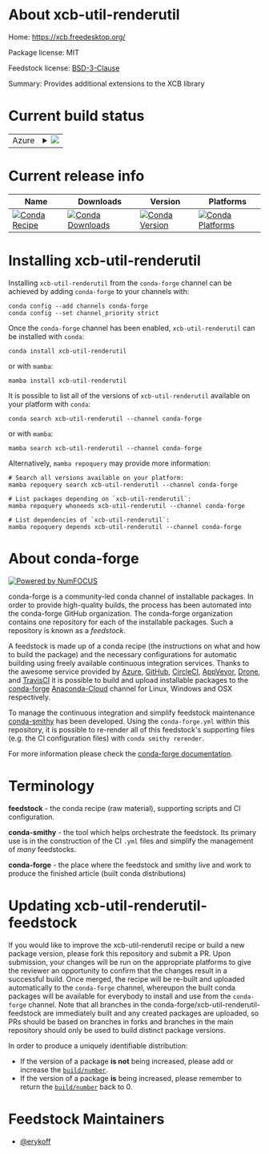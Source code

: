 About xcb-util-renderutil
=========================

Home: https://xcb.freedesktop.org/

Package license: MIT

Feedstock license: [BSD-3-Clause](https://github.com/conda-forge/xcb-util-renderutil-feedstock/blob/main/LICENSE.txt)

Summary: Provides additional extensions to the XCB library

Current build status
====================


<table>
    
  <tr>
    <td>Azure</td>
    <td>
      <details>
        <summary>
          <a href="https://dev.azure.com/conda-forge/feedstock-builds/_build/latest?definitionId=16398&branchName=main">
            <img src="https://dev.azure.com/conda-forge/feedstock-builds/_apis/build/status/xcb-util-renderutil-feedstock?branchName=main">
          </a>
        </summary>
        <table>
          <thead><tr><th>Variant</th><th>Status</th></tr></thead>
          <tbody><tr>
              <td>linux_64</td>
              <td>
                <a href="https://dev.azure.com/conda-forge/feedstock-builds/_build/latest?definitionId=16398&branchName=main">
                  <img src="https://dev.azure.com/conda-forge/feedstock-builds/_apis/build/status/xcb-util-renderutil-feedstock?branchName=main&jobName=linux&configuration=linux_64_" alt="variant">
                </a>
              </td>
            </tr>
          </tbody>
        </table>
      </details>
    </td>
  </tr>
</table>

Current release info
====================

| Name | Downloads | Version | Platforms |
| --- | --- | --- | --- |
| [![Conda Recipe](https://img.shields.io/badge/recipe-xcb--util--renderutil-green.svg)](https://anaconda.org/conda-forge/xcb-util-renderutil) | [![Conda Downloads](https://img.shields.io/conda/dn/conda-forge/xcb-util-renderutil.svg)](https://anaconda.org/conda-forge/xcb-util-renderutil) | [![Conda Version](https://img.shields.io/conda/vn/conda-forge/xcb-util-renderutil.svg)](https://anaconda.org/conda-forge/xcb-util-renderutil) | [![Conda Platforms](https://img.shields.io/conda/pn/conda-forge/xcb-util-renderutil.svg)](https://anaconda.org/conda-forge/xcb-util-renderutil) |

Installing xcb-util-renderutil
==============================

Installing `xcb-util-renderutil` from the `conda-forge` channel can be achieved by adding `conda-forge` to your channels with:

```
conda config --add channels conda-forge
conda config --set channel_priority strict
```

Once the `conda-forge` channel has been enabled, `xcb-util-renderutil` can be installed with `conda`:

```
conda install xcb-util-renderutil
```

or with `mamba`:

```
mamba install xcb-util-renderutil
```

It is possible to list all of the versions of `xcb-util-renderutil` available on your platform with `conda`:

```
conda search xcb-util-renderutil --channel conda-forge
```

or with `mamba`:

```
mamba search xcb-util-renderutil --channel conda-forge
```

Alternatively, `mamba repoquery` may provide more information:

```
# Search all versions available on your platform:
mamba repoquery search xcb-util-renderutil --channel conda-forge

# List packages depending on `xcb-util-renderutil`:
mamba repoquery whoneeds xcb-util-renderutil --channel conda-forge

# List dependencies of `xcb-util-renderutil`:
mamba repoquery depends xcb-util-renderutil --channel conda-forge
```


About conda-forge
=================

[![Powered by
NumFOCUS](https://img.shields.io/badge/powered%20by-NumFOCUS-orange.svg?style=flat&colorA=E1523D&colorB=007D8A)](https://numfocus.org)

conda-forge is a community-led conda channel of installable packages.
In order to provide high-quality builds, the process has been automated into the
conda-forge GitHub organization. The conda-forge organization contains one repository
for each of the installable packages. Such a repository is known as a *feedstock*.

A feedstock is made up of a conda recipe (the instructions on what and how to build
the package) and the necessary configurations for automatic building using freely
available continuous integration services. Thanks to the awesome service provided by
[Azure](https://azure.microsoft.com/en-us/services/devops/), [GitHub](https://github.com/),
[CircleCI](https://circleci.com/), [AppVeyor](https://www.appveyor.com/),
[Drone](https://cloud.drone.io/welcome), and [TravisCI](https://travis-ci.com/)
it is possible to build and upload installable packages to the
[conda-forge](https://anaconda.org/conda-forge) [Anaconda-Cloud](https://anaconda.org/)
channel for Linux, Windows and OSX respectively.

To manage the continuous integration and simplify feedstock maintenance
[conda-smithy](https://github.com/conda-forge/conda-smithy) has been developed.
Using the ``conda-forge.yml`` within this repository, it is possible to re-render all of
this feedstock's supporting files (e.g. the CI configuration files) with ``conda smithy rerender``.

For more information please check the [conda-forge documentation](https://conda-forge.org/docs/).

Terminology
===========

**feedstock** - the conda recipe (raw material), supporting scripts and CI configuration.

**conda-smithy** - the tool which helps orchestrate the feedstock.
                   Its primary use is in the construction of the CI ``.yml`` files
                   and simplify the management of *many* feedstocks.

**conda-forge** - the place where the feedstock and smithy live and work to
                  produce the finished article (built conda distributions)


Updating xcb-util-renderutil-feedstock
======================================

If you would like to improve the xcb-util-renderutil recipe or build a new
package version, please fork this repository and submit a PR. Upon submission,
your changes will be run on the appropriate platforms to give the reviewer an
opportunity to confirm that the changes result in a successful build. Once
merged, the recipe will be re-built and uploaded automatically to the
`conda-forge` channel, whereupon the built conda packages will be available for
everybody to install and use from the `conda-forge` channel.
Note that all branches in the conda-forge/xcb-util-renderutil-feedstock are
immediately built and any created packages are uploaded, so PRs should be based
on branches in forks and branches in the main repository should only be used to
build distinct package versions.

In order to produce a uniquely identifiable distribution:
 * If the version of a package **is not** being increased, please add or increase
   the [``build/number``](https://docs.conda.io/projects/conda-build/en/latest/resources/define-metadata.html#build-number-and-string).
 * If the version of a package **is** being increased, please remember to return
   the [``build/number``](https://docs.conda.io/projects/conda-build/en/latest/resources/define-metadata.html#build-number-and-string)
   back to 0.

Feedstock Maintainers
=====================

* [@erykoff](https://github.com/erykoff/)


<!-- dummy commit to enable rerendering -->

